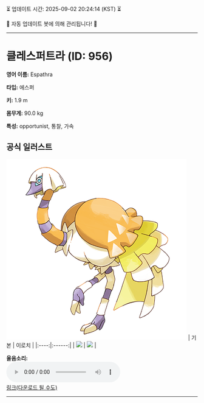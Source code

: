 
⏳ 업데이트 시간: 2025-09-02 20:24:14 (KST) ⏳

🤖 자동 업데이트 봇에 의해 관리됩니다! 🤖

---

# 클레스퍼트라 (ID: 956)
**영어 이름:** Espathra

**타입:** 에스퍼

**키:** 1.9 m

**몸무게:** 90.0 kg

**특성:** opportunist, 통찰, 가속

## 공식 일러스트
![](https://raw.githubusercontent.com/PokeAPI/sprites/master/sprites/pokemon/other/official-artwork/956.png)
| 기본 | 이로치 |
|:----:|:------:|
| <img src="http://play.pokemonshowdown.com/sprites/ani/espathra.gif" width="200"> | <img src="http://play.pokemonshowdown.com/sprites/ani-shiny/espathra.gif" width="200"> |

**울음소리:**<br><audio controls src="https://raw.githubusercontent.com/PokeAPI/cries/main/cries/pokemon/latest/956.ogg"></audio><br> [링크(다운로드 될 수도)](https://raw.githubusercontent.com/PokeAPI/cries/main/cries/pokemon/latest/956.ogg)


---
